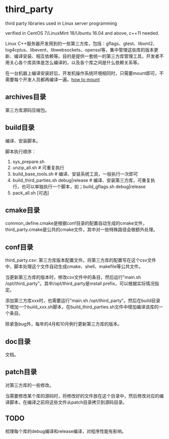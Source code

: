 # third_party
third party libraries used in Linux server programming

verified in CentOS 7/LinuxMint 18/Ubuntu 16.04 and above, c++11 needed.

Linux C++服务器开发用到的一些第三方库，包括：gflags、gtest、libxml2、log4cplus、libevent、libwebsockets、openssl等，集中管理这些库的版本更新、编译安装、相互依赖等。目的是提供一套统一的第三方库管理工具，开发者不用关心各个库具体是怎么编译的，以及各个库之间是什么依赖关系等。

在一台机器上编译安装好后，开发机操作系统环境相同时，只需要mount即可，不需要每个开发人员都再编译一遍。[how to mount](doc/howto%20mount.md)

## archives目录

第三方库源码压缩包。

## build目录

编译、安装脚本。

脚本执行顺序：
1. sys_prepare.sh
2. unzip_all.sh # 可重复执行
3. build_base_tools.sh # 编译、安装系统工具，一般执行一次即可
4. build_third_parties.sh debug|release # 编译、安装第三方库，可重复执行，也可以单独执行一个脚本，如；build_gflags.sh debug|release
6. pack_all.sh [可选]

## cmake目录

common_define.cmake是根据conf目录的配置自动生成的cmake文件，third_party.cmake是公共的cmake文件，其中对一些特殊路径会做额外处理。

## conf目录

third_party.csv: 第三方库版本配置文件。将第三方库的配置写在这个csv文件中，脚本处理这个文件自动生成cmake、shell、makefile等公共文件。


当更新第三方库的版本时，修改csv文件中的条目，然后运行"main.sh /opt/third_party"。其中/opt/third_party是install prefix，可以根据实际情况指定。

添加第三方库xxx时，也需要运行"main.sh /opt/third_party"。然后在build目录下增加一个build_xxx.sh脚本，在build_third_parties.sh文件中增加编译该库的一个条目。

除紧急bug外，每年的4月和10月例行更新第三方库的版本。

## doc目录

文档。

## patch目录

对第三方库的一些修改。

当需要修改某个库的源码时，将修改好的文件放在这个目录中，然后修改对应的编译脚本，在编译之前将这些文件从patch目录拷贝到源码目录。

## TODO

梳理每个库的debug编译和release编译，对程序性能有影响。
